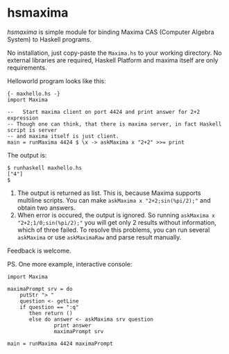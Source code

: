 hsmaxima
========

*hsmaxima* is simple module for binding Maxima CAS (Computer Algebra System) to Haskell programs.

No installation, just copy-paste the `Maxima.hs` to your working directory. No external 
libraries are required, Haskell Platform and maxima itself are only requirements.

Helloworld program looks like this:
```
{- maxhello.hs -}
import Maxima
 
--   Start maxima client on port 4424 and print answer for 2+2 expression
-- Though one can think, that there is maxima server, in fact Haskell script is server
-- and maxima itself is just client.
main = runMaxima 4424 $ \x -> askMaxima x "2+2" >>= print
```

The output is:
```
$ runhaskell maxhello.hs
["4"]
$ 
```

1. The output is returned as list. This is, because Maxima supports multiline scripts.
   You can make `askMaxima x "2+2;sin(%pi/2);"` and obtain two answers.
2. When error is occured, the output is ignored. So running `askMaxima x "2+2;1/0;sin(%pi/2);"`
   you will get only 2 results without information, which of three failed.
   To resolve this problems, you can run several `askMaxima` or use `askMaximaRaw` and
   parse result manually.

Feedback is welcome.

PS. One more example, interactive console:
```
import Maxima
 
maximaPrompt srv = do
    putStr "> "
    question <- getLine
    if question == ":q"
       then return ()
       else do answer <- askMaxima srv question
               print answer
               maximaPrompt srv
               
main = runMaxima 4424 maximaPrompt
```
